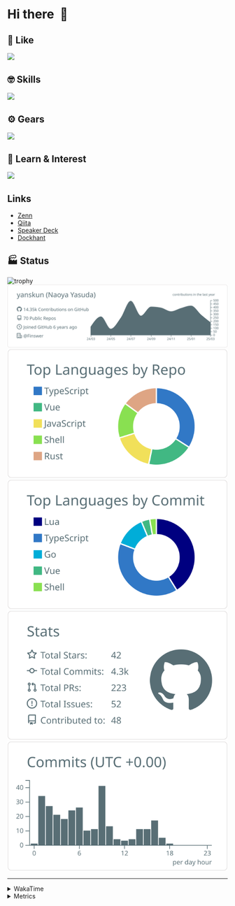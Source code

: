 # Hi there&nbsp; :wave:

## 💌 Like
<img src="https://go-skill-icons.vercel.app/api/icons?i=github" />

## 🤓 Skills
<img src="https://go-skill-icons.vercel.app/api/icons?i=js,ts,vue,nuxtjs,react,nextjs,go,lua,git" />

## ⚙️ Gears
<img src="https://go-skill-icons.vercel.app/api/icons?i=neovim,vscode,githubcopilot,alacritty,tmux" />

## 📖 Learn & Interest
<img src="https://go-skill-icons.vercel.app/api/icons?i=rust,deno,css,zig,playwright,githubactions,storybook,netlify,eslint" />

## Links
- [Zenn](https://zenn.dev/yanskun)
- [Qiita](https://qiita.com/yanskun)
- [Speaker Deck](https://speakerdeck.com/yanskun)
- [Dockhant](https://www.dockhunt.com/users/yanskun)

<!-- https://github.com/ryo-ma/github-profile-trophy -->

## 🏭 Status

<img src="https://github-profile-trophy.vercel.app/?username=yanskun&theme=onedark&row=1" alt="trophy">

<!-- https://github.com/vn7n24fzkq/github-profile-summary-cards -->
<picture>
  <source media="(prefers-color-scheme: dark)" srcset="https://raw.githubusercontent.com/yanskun/yanskun/master/profile-summary-card-output/nord_dark/0-profile-details.svg">
 <img src="https://raw.githubusercontent.com/yanskun/yanskun/master/profile-summary-card-output/default/0-profile-details.svg">
</picture>
<br>
<picture>
  <source media="(prefers-color-scheme: dark)" srcset="https://raw.githubusercontent.com/yanskun/yanskun/master/profile-summary-card-output/nord_dark/1-repos-per-language.svg">
 <img src="https://raw.githubusercontent.com/yanskun/yanskun/master/profile-summary-card-output/default/1-repos-per-language.svg">
</picture>
<picture>
  <source media="(prefers-color-scheme: dark)" srcset="https://raw.githubusercontent.com/yanskun/yanskun/master/profile-summary-card-output/nord_dark/2-most-commit-language.svg">
 <img src="https://raw.githubusercontent.com/yanskun/yanskun/master/profile-summary-card-output/default/2-most-commit-language.svg">
</picture>
<br>
<picture>
  <source media="(prefers-color-scheme: dark)" srcset="https://raw.githubusercontent.com/yanskun/yanskun/master/profile-summary-card-output/nord_dark/3-stats.svg">
 <img src="https://raw.githubusercontent.com/yanskun/yanskun/master/profile-summary-card-output/default/3-stats.svg">
</picture>
<picture>
  <source media="(prefers-color-scheme: dark)" srcset="https://raw.githubusercontent.com/yanskun/yanskun/master/profile-summary-card-output/nord_dark/4-productive-time.svg">
 <img src="https://raw.githubusercontent.com/yanskun/yanskun/master/profile-summary-card-output/default/4-productive-time.svg">
</picture>

---

<details>
  <summary>WakaTime</summary>
<!--START_SECTION:waka-->
![Code Time](http://img.shields.io/badge/Code%20Time-1%2C967%20hrs%2030%20mins-blue)

**🐱 My GitHub Data** 

> 📦 147.7 kB Used in GitHub's Storage 
 > 
> 💼 Opted to Hire
 > 
> 📜 130 Public Repositories 
 > 
> 🔑 4 Private Repositories 
 > 
**I'm an Early 🐤** 

```text
🌞 Morning                9508 commits        ████░░░░░░░░░░░░░░░░░░░░░   15.20 % 
🌆 Daytime                35167 commits       ██████████████░░░░░░░░░░░   56.21 % 
🌃 Evening                14327 commits       ██████░░░░░░░░░░░░░░░░░░░   22.90 % 
🌙 Night                  3562 commits        █░░░░░░░░░░░░░░░░░░░░░░░░   05.69 % 
```
📅 **I'm Most Productive on Tuesday** 

```text
Monday                   9530 commits        ████░░░░░░░░░░░░░░░░░░░░░   15.23 % 
Tuesday                  13452 commits       █████░░░░░░░░░░░░░░░░░░░░   21.50 % 
Wednesday                12251 commits       █████░░░░░░░░░░░░░░░░░░░░   19.58 % 
Thursday                 11505 commits       █████░░░░░░░░░░░░░░░░░░░░   18.39 % 
Friday                   10567 commits       ████░░░░░░░░░░░░░░░░░░░░░   16.89 % 
Saturday                 2249 commits        █░░░░░░░░░░░░░░░░░░░░░░░░   03.59 % 
Sunday                   3010 commits        █░░░░░░░░░░░░░░░░░░░░░░░░   04.81 % 
```


📊 **This Week I Spent My Time On** 

```text
🕑︎ Time Zone: Asia/Tokyo

💬 Programming Languages: 
TypeScript               22 hrs 33 mins      ██████████████████░░░░░░░   73.00 % 
YAML                     5 hrs 10 mins       ████░░░░░░░░░░░░░░░░░░░░░   16.76 % 
Go                       1 hr 5 mins         █░░░░░░░░░░░░░░░░░░░░░░░░   03.53 % 
Markdown                 53 mins             █░░░░░░░░░░░░░░░░░░░░░░░░   02.88 % 
Other                    30 mins             ░░░░░░░░░░░░░░░░░░░░░░░░░   01.65 % 

🔥 Editors: 
Neovim                   30 hrs 33 mins      █████████████████████████   98.91 % 
VS Code                  20 mins             ░░░░░░░░░░░░░░░░░░░░░░░░░   01.09 % 

💻 Operating System: 
Mac                      30 hrs 53 mins      █████████████████████████   100.00 % 
```


 Last Updated on 17/03/2025 06:21:05 UTC
<!--END_SECTION:waka-->
</details>

<details>
  <summary>Metrics</summary>
  <img src="https://github.com/yanskun/yanskun/blob/main/github-metrics.svg" alt="Metrics">
</details>
